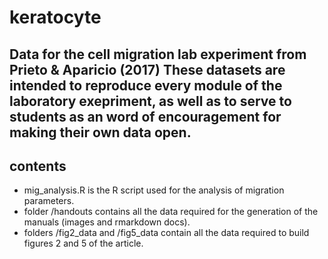 # keratocyte
Data for the cell migration lab experiment from Prieto &amp; Aparicio (2017)
These datasets are intended to reproduce every module of the laboratory exepriment, as well as to serve to students as an word of encouragement for making their own data open.
---
## contents
* mig_analysis.R is the R script used for the analysis of migration parameters.
* folder /handouts contains all the data required for the generation of the manuals (images and rmarkdown docs).
* folders /fig2_data and /fig5_data contain all the data required to build figures 2 and 5 of the article.

